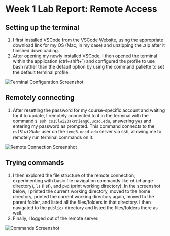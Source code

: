 # Week 1 Lab Report: Remote Access

## Setting up the terminal
1. I first installed VSCode from the [VSCode Website](https://code.visualstudio.com/), using the appropriate download link for my OS (Mac, in my case) and unzipping the .zip after it finished downloading.
2. After opening my newly installed VSCode, I then opened the terminal within the application (ctrl+shift+\`) and configured the profile to use bash rather than the default option by using the command pallette to set the default terminal profile.

![Terminal Configuration Screenshot](https://user-images.githubusercontent.com/25190789/211907513-1063ea58-cf3c-471d-93ba-3f2fb7da3670.png)

## Remotely connecting
1. After resetting the password for my course-specific account and waiting for it to update, I remotely connected to it in the terminal with the command `$ ssh cs15lwi23akr@ieng6.ucsd.edu`, answering `yes` and entering my password as prompted. This command connects to the `cs15lwi23akr` user on the `ieng6.ucsd.edu` server via ssh, allowing me to remotely run terminal commands on it.

![Remote Connection Screenshot](https://user-images.githubusercontent.com/25190789/211907800-f0963395-b8b9-40a9-b69e-8823aa721432.png)

## Trying commands
1. I then explored the file structure of the remote connection, experimenting with basic file navigation commands like `cd` (change directory), `ls` (list), and `pwd` (print working directory). In the screenshot below, I printed the current working directory, moved to the home directory, printed the current working directory again, moved to the parent folder, and listed all the files/folders in that directory. I then navigated to the `public/` directory and listed the files/folders there as well.
2. Finally, I logged out of the remote server.
  
![Commands Screenshot](https://user-images.githubusercontent.com/25190789/211908084-bb8a7367-4fe6-4d7b-b601-d74acddb217f.png)
